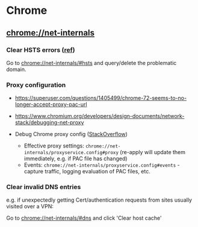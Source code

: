# Chrome

## <chrome://net-internals>

### Clear HSTS errors ([ref](https://andystechlife.wordpress.com/2016/09/18/how-to-clear-hsts-settings-in-chrome-and-firefox/))

Go to <chrome://net-internals/#hsts> and query/delete the problematic domain.

### Proxy configuration

* <https://superuser.com/questions/1405499/chrome-72-seems-to-no-longer-accept-proxy-pac-url>

* <https://www.chromium.org/developers/design-documents/network-stack/debugging-net-proxy>
* Debug Chrome proxy config ([StackOverflow](http://superuser.com/a/343582/108786))
    * Effective proxy settings: `chrome://net-internals/proxyservice.config#proxy` (re-apply will update them immediately, e.g. if PAC file has changed)
    * Events: `chrome://net-internals/proxyservice.config#events` - capture traffic, logging evaluation of PAC files, etc.

### Clear invalid DNS entries

e.g. if unexpectedly getting Cert/authentication requests from sites usually visited over a VPN:

Go to <chrome://net-internals/#dns> and click 'Clear host cache'
